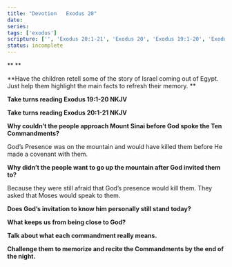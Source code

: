 ```yaml
---
title: "Devotion   Exodus 20"
date: 
series: 
tags: ['exodus']
scripture: ['', 'Exodus 20:1-21', 'Exodus 20', 'Exodus 19:1-20', 'Exodus 19']
status: incomplete
---
```


**
**

**Have the children retell some of the story of Israel coming out of Egypt. Just help them highlight the main facts to refresh their memory. **

**Take turns reading Exodus 19:1-20 NKJV**

**Take turns reading Exodus 20:1-21 NKJV**

**Why couldn’t the people approach Mount Sinai before God spoke the Ten Commandments?**

God’s Presence was on the mountain and would have killed them before He made a covenant with them.

**Why didn’t the people want to go up the mountain after God invited them to?**

Because they were still afraid that God’s presence would kill them. They asked that Moses would speak to them.

**Does God’s invitation to know him personally still stand today?**

**What keeps us from being close to God?**

**Talk about what each commandment really means.**

**Challenge them to memorize and recite the Commandments by the end of the night.**